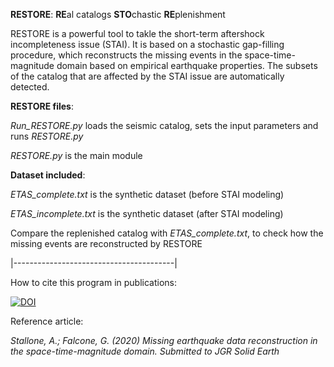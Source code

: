 **RESTORE**: **RE**al catalogs **STO**chastic **RE**plenishment

RESTORE is a powerful tool to takle the short-term aftershock incompleteness issue (STAI).
It is based on a stochastic gap-filling procedure, which reconstructs the missing events in the space-time-magnitude domain based on empirical earthquake properties.
The subsets of the catalog that are affected by the STAI issue are automatically detected.


**RESTORE files**:

*Run_RESTORE.py* loads the seismic catalog, sets the input parameters and runs *RESTORE.py*

*RESTORE.py* is the main module


**Dataset included**:

*ETAS_complete.txt* is the synthetic dataset (before STAI modeling)

*ETAS_incomplete.txt* is the synthetic dataset (after STAI modeling)

Compare the replenished catalog with *ETAS_complete.txt*, to check how the missing events are reconstructed by RESTORE


|----------------------------------------|

How to cite this program in publications:

<a href="https://zenodo.org/badge/latestdoi/281066620"><img src="https://zenodo.org/badge/281066620.svg" alt="DOI"></a>

Reference article:

*Stallone, A.; Falcone, G. (2020) Missing earthquake data reconstruction in the space-time-magnitude domain.
Submitted to JGR Solid Earth*

